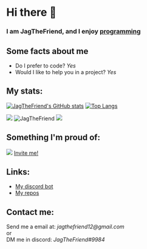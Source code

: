<h1>Hi there 👋</h1>

<h3> I am JagTheFriend, and I enjoy     
     <a href="https://dis.gd/threads">programming</a> 
</h3> 

<h2>Some facts about me</h2>
<ul>
  <li>Do I prefer to code? <i>Yes</i></li>
  <li>Would I like to help you in a project? <i>Yes</i></li>
</ul>

<h2>My stats:</h2>

[![JagTheFriend's GitHub stats](https://github-readme-stats.vercel.app/api?username=JagTheFriend&layout=compact&theme=tokyonight)](https://github.com/anuraghazra/github-readme-stats)
[![Top Langs](https://github-readme-stats.vercel.app/api/top-langs/?username=JagTheFriend&theme=tokyonight)](https://github.com/anuraghazra/github-readme-stats)

<!-- <img src="https://github-readme-stats.vercel.app/api?username=JagTheFriend&&show_icons=true&title_color=ffffff&icon_color=bb2acf&text_color=7289da&bg_color=121212"/> -->
<img src="https://github-readme-streak-stats.herokuapp.com/?user=JagTheFriend&layout=compact&theme=tokyonight"/>
<img src="https://github-profile-trophy.vercel.app/?username=JagTheFriend" alt="JagTheFriend"/>
<img src="https://activity-graph.herokuapp.com/graph?username=JagTheFriend&theme=rogue"/>

<h2>Something I'm proud of:</h2>
<img src="https://cdn.discordapp.com/attachments/803194042757808182/817497523262062612/unknown.png"/>
<a href="https://discord.com/oauth2/authorize?client_id=787331712601686017&permissions=1916267615&scope=bot"> 
    Invite me!
</a>

<h2>Links:</h2>
<ul>
  <li><a href="https://top.gg/bot/787331712601686017">My discord bot</a></li>
  <li><a href="https://github.com/JagTheFriend?tab=repositories">My repos</a></li>
</ul>

<h2>Contact me:</h2>
Send me a email at: <i>jagthefriend12@gmail.com</i>
<br>
or
<br>
DM me in discord: <i>JagTheFriend#9984</i>
